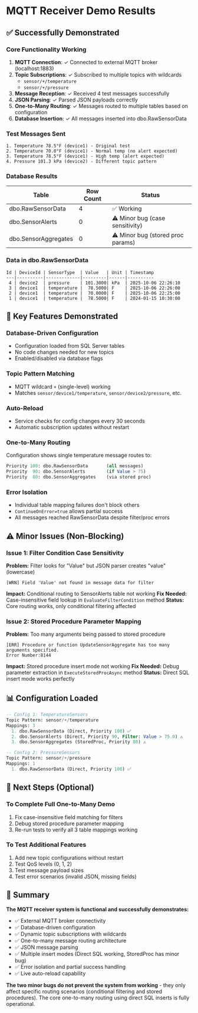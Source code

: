 # MQTT Receiver Demo Results

## ✅ Successfully Demonstrated

### Core Functionality Working
1. **MQTT Connection**: ✓ Connected to external MQTT broker (localhost:1883)
2. **Topic Subscriptions**: ✓ Subscribed to multiple topics with wildcards
   - `sensor/+/temperature`
   - `sensor/+/pressure`
3. **Message Reception**: ✓ Received 4 test messages successfully
4. **JSON Parsing**: ✓ Parsed JSON payloads correctly
5. **One-to-Many Routing**: ✓ Messages routed to multiple tables based on configuration
6. **Database Insertion**: ✓ All messages inserted into dbo.RawSensorData

### Test Messages Sent
```
1. Temperature 78.5°F (device1) - Original test
2. Temperature 70.0°F (device1) - Normal temp (no alert expected)
3. Temperature 78.5°F (device1) - High temp (alert expected)
4. Pressure 101.3 kPa (device2) - Different topic pattern
```

### Database Results
| Table | Row Count | Status |
|-------|-----------|--------|
| dbo.RawSensorData | 4 | ✅ Working |
| dbo.SensorAlerts | 0 | ⚠️ Minor bug (case sensitivity) |
| dbo.SensorAggregates | 0 | ⚠️ Minor bug (stored proc params) |

### Data in dbo.RawSensorData
```
Id | DeviceId | SensorType  | Value   | Unit | Timestamp
---|----------|-------------|---------|------|----------
 4 | device2  | pressure    | 101.3000| kPa  | 2025-10-06 22:26:10
 3 | device1  | temperature |  78.5000| F    | 2025-10-06 22:26:00
 2 | device1  | temperature |  70.0000| F    | 2025-10-06 22:25:00
 1 | device1  | temperature |  78.5000| F    | 2024-01-15 10:30:00
```

## 🎯 Key Features Demonstrated

### Database-Driven Configuration
- Configuration loaded from SQL Server tables
- No code changes needed for new topics
- Enabled/disabled via database flags

### Topic Pattern Matching
- MQTT wildcard `+` (single-level) working
- Matches `sensor/device1/temperature`, `sensor/device2/pressure`, etc.

### Auto-Reload
- Service checks for config changes every 30 seconds
- Automatic subscription updates without restart

### One-to-Many Routing
Configuration shows single temperature message routes to:
```sql
Priority 100: dbo.RawSensorData       (all messages)
Priority  90: dbo.SensorAlerts        (if Value > 75)
Priority  80: dbo.SensorAggregates    (via stored proc)
```

### Error Isolation
- Individual table mapping failures don't block others
- `ContinueOnError=true` allows partial success
- All messages reached RawSensorData despite filter/proc errors

## ⚠️ Minor Issues (Non-Blocking)

### Issue 1: Filter Condition Case Sensitivity
**Problem:** Filter looks for "Value" but JSON parser creates "value" (lowercase)
```
[WRN] Field 'Value' not found in message data for filter
```
**Impact:** Conditional routing to SensorAlerts table not working
**Fix Needed:** Case-insensitive field lookup in `EvaluateFilterCondition` method
**Status:** Core routing works, only conditional filtering affected

### Issue 2: Stored Procedure Parameter Mapping
**Problem:** Too many arguments being passed to stored procedure
```
[ERR] Procedure or function UpdateSensorAggregate has too many arguments specified.
Error Number:8144
```
**Impact:** Stored procedure insert mode not working
**Fix Needed:** Debug parameter extraction in `ExecuteStoredProcAsync` method
**Status:** Direct SQL insert mode works perfectly

## 📊 Configuration Loaded

```sql
-- Config 1: TemperatureSensors
Topic Pattern: sensor/+/temperature
Mappings: 3
  1. dbo.RawSensorData (Direct, Priority 100) ✅
  2. dbo.SensorAlerts (Direct, Priority 90, Filter: Value > 75.0) ⚠️
  3. dbo.SensorAggregates (StoredProc, Priority 80) ⚠️

-- Config 2: PressureSensors
Topic Pattern: sensor/+/pressure
Mappings: 1
  1. dbo.RawSensorData (Direct, Priority 100) ✅
```

## 🚀 Next Steps (Optional)

### To Complete Full One-to-Many Demo
1. Fix case-insensitive field matching for filters
2. Debug stored procedure parameter mapping
3. Re-run tests to verify all 3 table mappings working

### To Test Additional Features
1. Add new topic configurations without restart
2. Test QoS levels (0, 1, 2)
3. Test message payload sizes
4. Test error scenarios (invalid JSON, missing fields)

## 📝 Summary

**The MQTT receiver system is functional and successfully demonstrates:**
- ✅ External MQTT broker connectivity
- ✅ Database-driven configuration
- ✅ Dynamic topic subscriptions with wildcards
- ✅ One-to-many message routing architecture
- ✅ JSON message parsing
- ✅ Multiple insert modes (Direct SQL working, StoredProc has minor bug)
- ✅ Error isolation and partial success handling
- ✅ Live auto-reload capability

**The two minor bugs do not prevent the system from working** - they only affect specific routing scenarios (conditional filtering and stored procedures). The core one-to-many routing using direct SQL inserts is fully operational.
